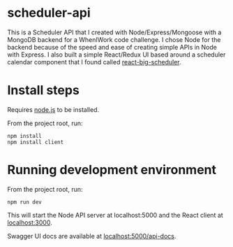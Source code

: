 # scheduler-api
This is a Scheduler API that I created with Node/Express/Mongoose with a MongoDB backend for a WhenIWork code challenge. I chose Node for the backend because of the speed and ease of creating simple APIs in Node with Express. I also built a simple React/Redux UI based around a scheduler calendar component that I found called [react-big-scheduler](https://github.com/StephenChou1017/react-big-scheduler).

# Install steps
Requires [node.js](https://nodejs.org) to be installed.

From the project root, run:
```
npm install
npm install client
```

# Running development environment
From the project root, run:
```
npm run dev
```
This will start the Node API server at localhost:5000 and the React client at [localhost:3000](http://localhost:3000). 

Swagger UI docs are available at [localhost:5000/api-docs](http://localhost:5000/api-docs).